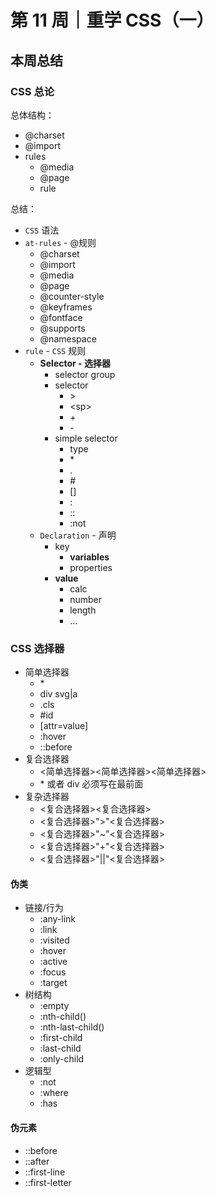 # 第 11 周｜重学 CSS（一）

## 本周总结

### CSS 总论

总体结构：

- @charset
- @import
- rules
  - @media
  - @page
  - rule

总结：

- `CSS` 语法
- `at-rules` - @规则
  - @charset
  - @import
  - @media
  - @page
  - @counter-style
  - @keyframes
  - @fontface
  - @supports
  - @namespace
- `rule` - `CSS` 规则
  - **Selector - 选择器**
    - selector group
    - selector
      - \>
      - \<sp>
      - \+
      - \-
    - simple selector
      - type
      - \*
      - \.
      - \#
      - []
      - :
      - ::
      - :not
  - `Declaration` - 声明
    - key
      - **variables**
      - properties
    - **value**
      - calc
      - number
      - length
      - ...

### CSS 选择器

- 简单选择器
  - \*
  - div svg|a
  - .cls
  - #id
  - [attr=value]
  - :hover
  - ::before
- 复合选择器
  - <简单选择器><简单选择器><简单选择器>
  - \* 或者 div 必须写在最前面
- 复杂选择器
  - <复合选择器><sp><复合选择器>
  - <复合选择器>">"<复合选择器>
  - <复合选择器>"~"<复合选择器>
  - <复合选择器>"+"<复合选择器>
  - <复合选择器>"||"<复合选择器>

#### 伪类

- 链接/行为
  - :any-link
  - :link
  - :visited
  - :hover
  - :active
  - :focus
  - :target
- 树结构
  - :empty
  - :nth-child()
  - :nth-last-child()
  - :first-child
  - :last-child
  - :only-child
- 逻辑型
  - :not
  - :where
  - :has

#### 伪元素

- ::before
- ::after
- ::first-line
- ::first-letter
